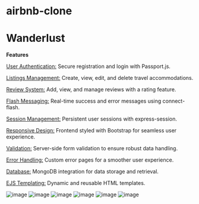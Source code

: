 # airbnb-clone
# Wanderlust
**Features**

<u>User Authentication:</u> Secure registration and login with Passport.js.

<u>Listings Management:</u> Create, view, edit, and delete travel accommodations.

<u>Review System:</u> Add, view, and manage reviews with a rating feature.

<u>Flash Messaging:</u> Real-time success and error messages using connect-flash.

<u>Session Management:</u> Persistent user sessions with express-session.

<u>Responsive Design:</u> Frontend styled with Bootstrap for seamless user experience.

<u>Validation:</u> Server-side form validation to ensure robust data handling.

<u>Error Handling:</u> Custom error pages for a smoother user experience.

<u>Database:</u> MongoDB integration for data storage and retrieval.

<u>EJS Templating:</u> Dynamic and reusable HTML templates.

![image](https://github.com/user-attachments/assets/a337cb15-6e9a-4cfb-b0e4-2945cac664f5)
![image](https://github.com/user-attachments/assets/41b7a381-3910-4378-9616-8b7f604aa11c)
![image](https://github.com/user-attachments/assets/f2b0bc8a-8bf9-445d-8244-db7a5dc94b19)
![image](https://github.com/user-attachments/assets/c71adad3-96ef-4474-b0f2-1a74a5878aa3)
![image](https://github.com/user-attachments/assets/362b2773-2f7f-4e70-8ec0-6b9ae7441efe)
![image](https://github.com/user-attachments/assets/8b9093d1-b0b3-4d73-925a-e4c4926884bd)
